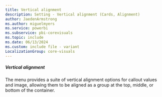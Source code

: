 ```yaml
---
title: Vertical alignment
description: Setting - Vertical alignment (Cards, Alignment)
author: JaedenArmstrong
ms.author: miguelmyers
ms.service: powerbi
ms.subservice: pbi-corevisuals
ms.topic: include
ms.date: 06/13/2024
ms.custom: include file - variant
LocalizationGroup: core-visuals
---
```

##### Vertical alignment

The menu provides a suite of vertical alignment options for callout values and image, allowing them to be aligned as a group at the top, middle, or bottom of the container.
